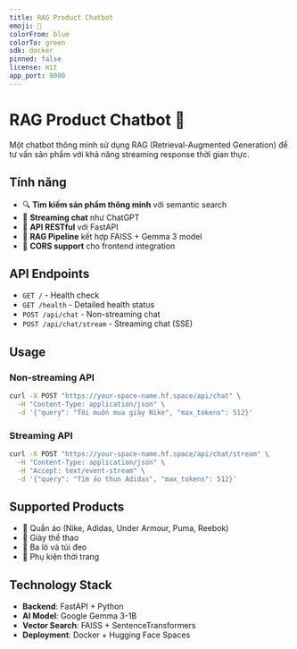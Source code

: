 ```yaml
---
title: RAG Product Chatbot
emoji: 🛒
colorFrom: blue
colorTo: green
sdk: docker
pinned: false
license: mit
app_port: 8000
---
```


# RAG Product Chatbot 🛒

Một chatbot thông minh sử dụng RAG (Retrieval-Augmented Generation) để tư vấn sản phẩm với khả năng streaming response thời gian thực.

## Tính năng

- 🔍 **Tìm kiếm sản phẩm thông minh** với semantic search
- 💬 **Streaming chat** như ChatGPT 
- 🚀 **API RESTful** với FastAPI
- 🎯 **RAG Pipeline** kết hợp FAISS + Gemma 3 model
- 📱 **CORS support** cho frontend integration

## API Endpoints

- `GET /` - Health check
- `GET /health` - Detailed health status
- `POST /api/chat` - Non-streaming chat
- `POST /api/chat/stream` - Streaming chat (SSE)

## Usage

### Non-streaming API
```bash
curl -X POST "https://your-space-name.hf.space/api/chat" \
  -H "Content-Type: application/json" \
  -d '{"query": "Tôi muốn mua giày Nike", "max_tokens": 512}'
```

### Streaming API
```bash
curl -X POST "https://your-space-name.hf.space/api/chat/stream" \
  -H "Content-Type: application/json" \
  -H "Accept: text/event-stream" \
  -d '{"query": "Tìm áo thun Adidas", "max_tokens": 512}'
```

## Supported Products

- 👕 Quần áo (Nike, Adidas, Under Armour, Puma, Reebok)
- 👟 Giày thể thao
- 🎒 Ba lô và túi đeo
- 🧢 Phụ kiện thời trang

## Technology Stack

- **Backend**: FastAPI + Python
- **AI Model**: Google Gemma 3-1B
- **Vector Search**: FAISS + SentenceTransformers  
- **Deployment**: Docker + Hugging Face Spaces